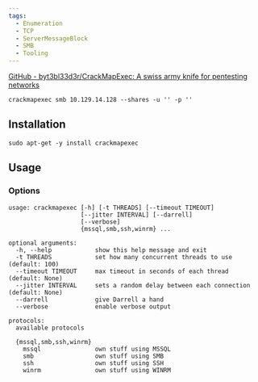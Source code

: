 ```yaml
---
tags:
  - Enumeration
  - TCP
  - ServerMessageBlock
  - SMB
  - Tooling
---
```



[GitHub - byt3bl33d3r/CrackMapExec: A swiss army knife for pentesting networks](https://github.com/byt3bl33d3r/CrackMapExec)


```shell-session
crackmapexec smb 10.129.14.128 --shares -u '' -p ''
```

## Installation

```shell-session
sudo apt-get -y install crackmapexec
```

## Usage

### Options

```shell-session
usage: crackmapexec [-h] [-t THREADS] [--timeout TIMEOUT]
                    [--jitter INTERVAL] [--darrell]
                    [--verbose]
                    {mssql,smb,ssh,winrm} ...

optional arguments:
  -h, --help            show this help message and exit
  -t THREADS            set how many concurrent threads to use (default: 100)
  --timeout TIMEOUT     max timeout in seconds of each thread (default: None)
  --jitter INTERVAL     sets a random delay between each connection (default: None)
  --darrell             give Darrell a hand
  --verbose             enable verbose output

protocols:
  available protocols

  {mssql,smb,ssh,winrm}
    mssql               own stuff using MSSQL
    smb                 own stuff using SMB
    ssh                 own stuff using SSH
    winrm               own stuff using WINRM
```